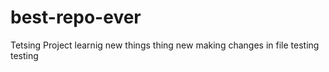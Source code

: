 # best-repo-ever
Tetsing Project
learnig new things
thing new 
making changes in file
testing
testing
